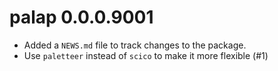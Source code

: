 # palap 0.0.0.9001

* Added a `NEWS.md` file to track changes to the package.
* Use `paletteer` instead of `scico` to make it more flexible (#1)
